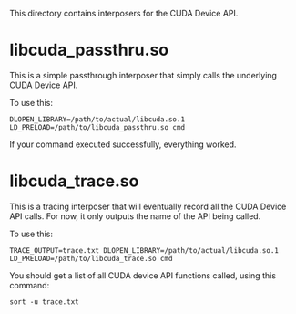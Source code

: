 This directory contains interposers for the CUDA Device API.

# libcuda_passthru.so

This is a simple passthrough interposer that simply calls the
underlying CUDA Device API.

To use this:

    DLOPEN_LIBRARY=/path/to/actual/libcuda.so.1 LD_PRELOAD=/path/to/libcuda_passthru.so cmd

If your command executed successfully, everything worked.

# libcuda_trace.so

This is a tracing interposer that will eventually record all the CUDA
Device API calls. For now, it only outputs the name of the API being
called.

To use this:

    TRACE_OUTPUT=trace.txt DLOPEN_LIBRARY=/path/to/actual/libcuda.so.1 LD_PRELOAD=/path/to/libcuda_trace.so cmd

You should get a list of all CUDA device API functions called, using
this command:
   
    sort -u trace.txt

